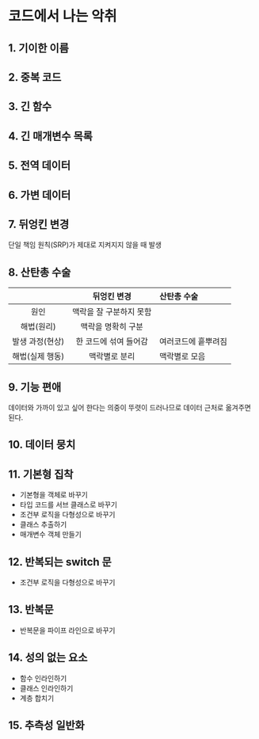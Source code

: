# 코드에서 나는 악취 

## 1. 기이한 이름 

## 2. 중복 코드 

## 3. 긴 함수 

## 4. 긴 매개변수 목록 

## 5. 전역 데이터 

## 6. 가변 데이터 

## 7. 뒤엉킨 변경
단일 책임 원칙(SRP)가 제대로 지켜지지 않을 때 발생

## 8. 산탄총 수술 

|  | 뒤엉킨 변경 | 산탄총 수술 |
|:---:|:----:|:----|
| 원인 | 맥락을 잘 구분하지 못함 |
| 해법(원리) | 맥락을 명확히 구분 |
|발생 과정(현상)|한 코드에 섞여 들어감|여러코드에 흩뿌려짐
|해법(실제 행동)|맥락별로 분리|맥락별로 모음
## 9. 기능 편애 
데이터와 가까이 있고 싶어 한다는 의중이 뚜렷이 드러나므로 데이터 근처로 옮겨주면 된다. 
## 10. 데이터 뭉치 
## 11. 기본형 집착 
- 기본형을 객체로 바꾸기
- 타입 코드를 서브 클래스로 바꾸기
- 조건부 로직을 다형성으로 바꾸기 
- 클래스 추출하기 
- 매개변수 객체 만들기 
## 12. 반복되는 switch 문 
- 조건부 로직을 다형성으로 바꾸기 
## 13. 반복문 
- 반복문을 파이프 라인으로 바꾸기 

## 14. 성의 없는 요소 
- 함수 인라인하기
- 클래스 인라인하기 
- 계층 합치기 
  
## 15. 추측성 일반화 
